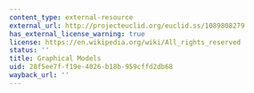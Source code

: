 ```yaml
---
content_type: external-resource
external_url: http://projecteuclid.org/euclid.ss/1089808279
has_external_license_warning: true
license: https://en.wikipedia.org/wiki/All_rights_reserved
status: ''
title: Graphical Models
uid: 28f5ee7f-f19e-4026-b18b-959cffd2db68
wayback_url: ''
---
```

